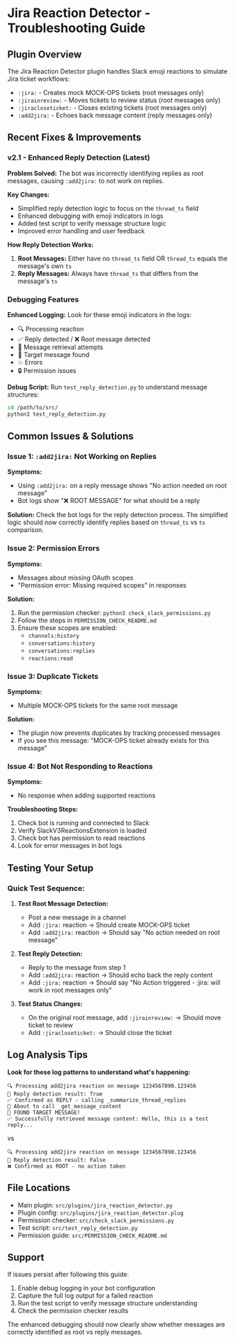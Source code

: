 # Jira Reaction Detector - Troubleshooting Guide

## Plugin Overview

The Jira Reaction Detector plugin handles Slack emoji reactions to simulate Jira ticket workflows:

- `:jira:` - Creates mock MOCK-OPS tickets (root messages only)
- `:jirainreview:` - Moves tickets to review status (root messages only)  
- `:jiracloseticket:` - Closes existing tickets (root messages only)
- `:add2jira:` - Echoes back message content (reply messages only)

## Recent Fixes & Improvements

### v2.1 - Enhanced Reply Detection (Latest)

**Problem Solved:** The bot was incorrectly identifying replies as root messages, causing `:add2jira:` to not work on replies.

**Key Changes:**
- Simplified reply detection logic to focus on the `thread_ts` field
- Enhanced debugging with emoji indicators in logs
- Added test script to verify message structure logic
- Improved error handling and user feedback

**How Reply Detection Works:**
1. **Root Messages:** Either have no `thread_ts` field OR `thread_ts` equals the message's own `ts`
2. **Reply Messages:** Always have `thread_ts` that differs from the message's `ts`

### Debugging Features

**Enhanced Logging:** Look for these emoji indicators in the logs:
- 🔍 Processing reaction
- ✅ Reply detected / ❌ Root message detected  
- 📨 Message retrieval attempts
- 🎯 Target message found
- 💥 Errors
- 🔒 Permission issues

**Debug Script:** Run `test_reply_detection.py` to understand message structures:
```bash
cd /path/to/src/
python3 test_reply_detection.py
```

## Common Issues & Solutions

### Issue 1: `:add2jira:` Not Working on Replies

**Symptoms:**
- Using `:add2jira:` on a reply message shows "No action needed on root message"
- Bot logs show "❌ ROOT MESSAGE" for what should be a reply

**Solution:**
Check the bot logs for the reply detection process. The simplified logic should now correctly identify replies based on `thread_ts` vs `ts` comparison.

### Issue 2: Permission Errors

**Symptoms:**
- Messages about missing OAuth scopes
- "Permission error: Missing required scopes" in responses

**Solution:**
1. Run the permission checker: `python3 check_slack_permissions.py`
2. Follow the steps in `PERMISSION_CHECK_README.md`
3. Ensure these scopes are enabled:
   - `channels:history`
   - `conversations:history` 
   - `conversations:replies`
   - `reactions:read`

### Issue 3: Duplicate Tickets

**Symptoms:**
- Multiple MOCK-OPS tickets for the same root message

**Solution:**
- The plugin now prevents duplicates by tracking processed messages
- If you see this message: "MOCK-OPS ticket already exists for this message"

### Issue 4: Bot Not Responding to Reactions

**Symptoms:**
- No response when adding supported reactions

**Troubleshooting Steps:**
1. Check bot is running and connected to Slack
2. Verify SlackV3ReactionsExtension is loaded
3. Check bot has permission to read reactions
4. Look for error messages in bot logs

## Testing Your Setup

### Quick Test Sequence:

1. **Test Root Message Detection:**
   - Post a new message in a channel
   - Add `:jira:` reaction → Should create MOCK-OPS ticket
   - Add `:add2jira:` reaction → Should say "No action needed on root message"

2. **Test Reply Detection:**
   - Reply to the message from step 1
   - Add `:add2jira:` reaction → Should echo back the reply content
   - Add `:jira:` reaction → Should say "No Action triggered - :jira: will work in root messages only"

3. **Test Status Changes:**
   - On the original root message, add `:jirainreview:` → Should move ticket to review
   - Add `:jiracloseticket:` → Should close the ticket

## Log Analysis Tips

**Look for these log patterns to understand what's happening:**

```
🔍 Processing add2jira reaction on message 1234567890.123456
🎯 Reply detection result: True
✅ Confirmed as REPLY - calling _summarize_thread_replies
📨 About to call _get_message_content
🎯 FOUND TARGET MESSAGE!
✅ Successfully retrieved message content: Hello, this is a test reply...
```

vs

```
🔍 Processing add2jira reaction on message 1234567890.123456  
🎯 Reply detection result: False
❌ Confirmed as ROOT - no action taken
```

## File Locations

- Main plugin: `src/plugins/jira_reaction_detector.py`
- Plugin config: `src/plugins/jira_reaction_detector.plug`
- Permission checker: `src/check_slack_permissions.py`
- Test script: `src/test_reply_detection.py`
- Permission guide: `src/PERMISSION_CHECK_README.md`

## Support

If issues persist after following this guide:

1. Enable debug logging in your bot configuration
2. Capture the full log output for a failed reaction
3. Run the test script to verify message structure understanding
4. Check the permission checker results

The enhanced debugging should now clearly show whether messages are correctly identified as root vs reply messages.
